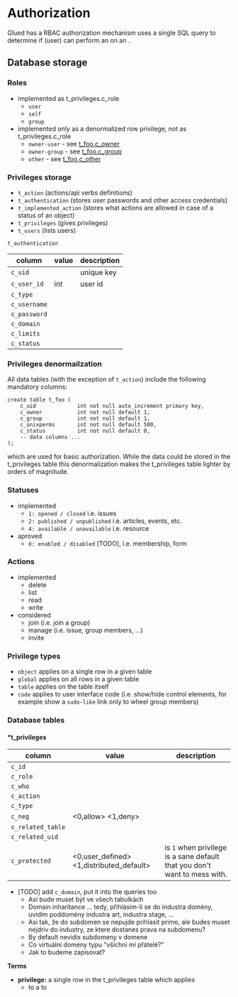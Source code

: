 # Authorization

Glued has a RBAC authorization mechanism uses a single SQL query to determine if <SUBJECT> (user)
can perform an <ACTION> on an <OBJECT>.


## Database storage

### Roles

 * implemented as t_privileges.c_role
   * `user`
   * `self`
   * `group`
 * implemented only as a denormalized row privilege, not as t_privileges.c_role
   * `owner-user` - see [t_foo.c_owner](#privileges_denormalization)
   * `owner-group` - see [t_foo.c_group](#privileges_denormalization)
   *  `other` - see [t_foo.c_other](#privileges_denormalization)

### Privileges storage

- `t_action` (actions/api verbs definitions)
- `t_authentication` (stores user passwords and other access credentials)
- `t_implemented_action` (stores what actions are allowed in case of a status of an object)
- `t_privileges` (gives privileges)
- `t_users` (lists users)

`t_authentication`

| column       | value | description |
|--------------|-------|-------------|
| `c_uid`      |       | unique key  |
| `c_user_id`  | int   | user id     |
| `c_type`     | 
| `c_username` | 
| `c_password` | 
| `c_domain`   | 
| `c_limits`   | 
| `c_status`   | 

### Privileges denormailzation

All data tables (with the exception of `t_action`) include the following mandatory columns:

```
create table t_foo (
    c_uid             int not null auto_increment primary key,
    c_owner           int not null default 1,
    c_group           int not null default 1,
    c_unixperms       int not null default 500,
    c_status          int not null default 0,
    -- data columns ...
);
```

which are used for basic authorization. While the data could be stored in the t_privileges table
this denormalization makes the t_privileges table lighter by orders of magnitude.

### Statuses

* implemented
  * `1: opened / closed` i.e. issues
  * `2: published / unpublished` i.e. articles, events, etc.
  * `4: available / unavailable` i.e. resource
* aproved
  * `8: enabled / disabled` [TODO], i.e. membership, form


### Actions

  * implemented
    * delete
    * list
    * read
    * write
  * considered
    * join (i.e. join a group)
    * manage (i.e. issue, group members, ...)
    * invite

### Privilege types

  * `object` applies on a single row in a given table
  * `global` applies on all rows in a given table
  * `table` applies on the table itself
  * `code` applies to user interface code (i.e. show/hide control elements, for example show a `sudo-like` link only to wheel group members)


### Database tables

#### *t_privileges

| column | value | description |
|--|--|--|
| `c_id` | 
| `c_role`
| `c_who`
| `c_action`
| `c_type`
| `c_neg` |<0,allow> <1,deny> | 
| `c_related_table`
| `c_related_uid`
| `c_protected` |<0,user_defined> <1,distributed_default>  | is `1` when privilege is a sane default that you don't want to mess with.

 * [TODO] add `c_domain`, put it into the queries too
   * Asi bude muset být ve všech tabulkách
   * Domain inharitance ... tedy, přihlásím-li se do industra domény, uvidím poddomény industra art, industra stage, ...
   * Asi tak, že do subdomen se nepujde prihlasit primo, ale budes muset nejdriv do industry, ze ktere dostanes prava na subdomenu?
   * By default nevidis subdomeny v domene
   * Co virtuální domény typu "všichni mí přátelé?"
   * Jak to budeme zapisovat?


**Terms**

 * **privilege:** a single row in the t_privileges table which applies
   * to a to

